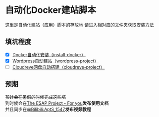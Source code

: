 # 自动化Docker建站脚本
这里是自动化建站（应用）脚本的存放地
请进入相对应的文件夹获取安装方法

## 填坑程度
- [x] [Docker自动化安装（install-docker）](https://github.com/AptS-1547/Website-ESAP/tree/master/install-docker)
- [x] [Wordpress自动建站（wordpress-project）](https://github.com/AptS-1547/Website-ESAP/tree/master/wordpress-project)
- [ ] [Cloudreve网盘自动搭建（cloudreve-project）](https://github.com/AptS-1547/Website-ESAP/tree/master/cloudreve-project)

## 预期
~~预计会在暑假的时候完成这些坑~~  
到时候会在[The ESAP Project - For you](https://esaps.top:8080/)**发布使用文档**  
并且同步在[@Bilibili:AptS_1547](https://space.bilibili.com/565726319)**发布视频教程**